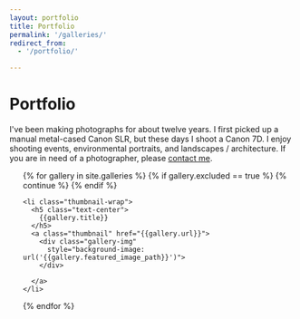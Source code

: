 ```yaml
---
layout: portfolio
title: Portfolio
permalink: '/galleries/'
redirect_from:
  - '/portfolio/'

---
```


<h1> Portfolio </h1>

<div class="row">
  <div class="col-md-10">
    <p> I've been making photographs for about twelve years. I first picked up a manual metal-cased Canon SLR, but these days I shoot a Canon 7D. I enjoy shooting events, environmental portraits, and landscapes / architecture. If you are in need of a photographer, please <a href="/contact/"> contact me</a>.
    </p>
  </div>
</div>

<ul class="gallery index-gallery">
  {% for gallery in site.galleries %}
    {% if gallery.excluded == true %}
      {% continue %}
    {% endif %}

    <li class="thumbnail-wrap">
      <h5 class="text-center">
        {{gallery.title}}
      </h5>
      <a class="thumbnail" href="{{gallery.url}}">
        <div class="gallery-img"
          style="background-image: url('{{gallery.featured_image_path}}')">
        </div>

      </a>
    </li>
  {% endfor %}
</ul>
